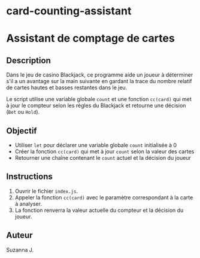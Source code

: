 # card-counting-assistant

# Assistant de comptage de cartes

## Description
Dans le jeu de casino Blackjack, ce programme aide un joueur à déterminer s'il a un avantage sur la main suivante en gardant la trace du nombre relatif de cartes hautes et basses restantes dans le jeu.

Le script utilise une variable globale `count` et une fonction `cc(card)` qui met à jour le compteur selon les règles du Blackjack et retourne une décision (`Bet` ou `Hold`).

## Objectif
- Utiliser `let` pour déclarer une variable globale `count` initialisée à 0
- Créer la fonction `cc(card)` qui met à jour `count` selon la valeur des cartes
- Retourner une chaîne contenant le `count` actuel et la décision du joueur

## Instructions
1. Ouvrir le fichier `index.js`.
2. Appeler la fonction `cc(card)` avec le paramètre correspondant à la carte à analyser.
3. La fonction renverra la valeur actuelle du compteur et la décision du joueur.

## Auteur
Suzanna J. 
